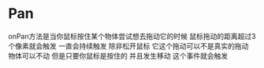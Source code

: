 # Pan

onPan方法是当你鼠标按住某个物体尝试想去拖动它的时候 鼠标拖动的距离超过3个像素就会触发 一直会持续触发 除非松开鼠标 它这个拖动可以不是真实的拖动 物体可以不动 但是只要你鼠标是按住的 并且发生移动 这个事件就会触发

